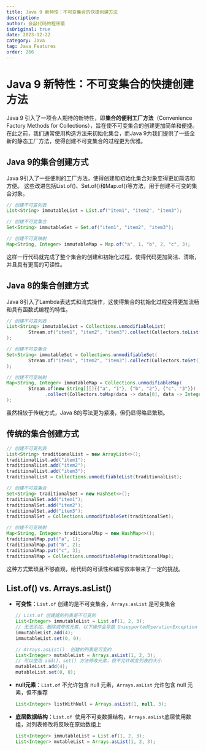 ```yaml
---
title: Java 9 新特性：不可变集合的快捷创建方法
description:
author: 会敲代码的程序猿
isOriginal: true
date: 2023-12-22
category: Java
tag: Java Features
order: 266
---
```


# Java 9 新特性：不可变集合的快捷创建方法

Java 9 引入了一项令人期待的新特性，即**集合的便利工厂方法**（Convenience Factory Methods for Collections），旨在使不可变集合的创建更加简单和便捷。
在此之前，我们通常使用构造方法来初始化集合，而Java 9为我们提供了一些全新的静态工厂方法，使得创建不可变集合的过程更为优雅。

## Java 9的集合创建方式

Java 9引入了一些便利的工厂方法，使得创建和初始化集合对象变得更加简洁和方便。
这些改进包括List.of()、Set.of()和Map.of()等方法，用于创建不可变的集合对象。

```java
// 创建不可变列表
List<String> immutableList = List.of("item1", "item2", "item3");

// 创建不可变集合
Set<String> immutableSet = Set.of("item1", "item2", "item3");

// 创建不可变映射
Map<String, Integer> immutableMap = Map.of("a", 1, "b", 2, "c", 3);
```

这样一行代码就完成了整个集合的创建和初始化过程，使得代码更加简洁、清晰，并且具有更高的可读性。

## Java 8的集合创建方式

Java 8引入了Lambda表达式和流式操作，这使得集合的初始化过程变得更加流畅和具有函数式编程的特性。

```java
// 创建不可变列表
List<String> immutableList = Collections.unmodifiableList(
        Stream.of("item1", "item2", "item3").collect(Collectors.toList())
);

// 创建不可变集合
Set<String> immutableSet = Collections.unmodifiableSet(
        Stream.of("item1", "item2", "item3").collect(Collectors.toSet())
);

// 创建不可变映射
Map<String, Integer> immutableMap = Collections.unmodifiableMap(
        Stream.of(new String[][]{{"a", "1"}, {"b", "2"}, {"c", "3"}})
              .collect(Collectors.toMap(data -> data[0], data -> Integer.parseInt(data[1])))
);
```

虽然相较于传统方式，Java 8的写法更为紧凑，但仍显得略显繁琐。

## 传统的集合创建方式

```java
// 创建不可变列表
List<String> traditionalList = new ArrayList<>();
traditionalList.add("item1");
traditionalList.add("item2");
traditionalList.add("item3");
traditionalList = Collections.unmodifiableList(traditionalList);

// 创建不可变集合
Set<String> traditionalSet = new HashSet<>();
traditionalSet.add("item1");
traditionalSet.add("item2");
traditionalSet.add("item3");
traditionalSet = Collections.unmodifiableSet(traditionalSet);

// 创建不可变映射
Map<String, Integer> traditionalMap = new HashMap<>();
traditionalMap.put("a", 1);
traditionalMap.put("b", 2);
traditionalMap.put("c", 3);
traditionalMap = Collections.unmodifiableMap(traditionalMap);
```

这种方式繁琐且不够直观，给代码的可读性和编写效率带来了一定的挑战。

## List.of() vs. Arrays.asList()

* **可变性：**`List.of` 创建的是不可变集合，`Arrays.asList` 是可变集合

  ```java
  // List.of 创建建的列表是不可变的
  List<Integer> immutableList = List.of(1, 2, 3);
  // 无法添加、删除或修改元素，以下操作会导致 UnsupportedOperationException
  immutableList.add(4);
  immutableList.set(0, 0);
  
  // Arrays.asList()  创建的列表是可变的
  List<Integer> mutableList = Arrays.asList(1, 2, 3);
  // 可以使用 add()、set() 方法修改元素，但不允许改变列表的大小
  mutableList.add(4);
  mutableList.set(0, 0);
  ```

* **null元素：**`List.of` 不允许包含 null 元素，`Arrays.asList` 允许包含 null 元素，但不推荐

  ```java
  List<Integer> listWithNull = Arrays.asList(1, null, 3);
  ```

* **底层数据结构：**`List.of `使用不可变数据结构，`Arrays.asList`底层使用数组，对列表修改将反映在原始数组上

  ```java
  List<Integer> immutableList = List.of(1, 2, 3);
  List<Integer> mutableList = Arrays.asList(1, 2, 3);
  ```

